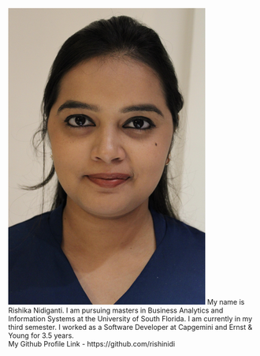 <img src=https://github.com/rishinidi/Introduction/blob/79d7895a67124512386e31c9789f1ed7913c2de2/picture.jpg width=400>
My name is Rishika Nidiganti. I am pursuing masters in Business Analytics and Information Systems at the University of South Florida. I am currently in my third semester. I worked as a Software Developer at Capgemini and Ernst & Young for 3.5 years.
<br>
My Github Profile Link - https://github.com/rishinidi
